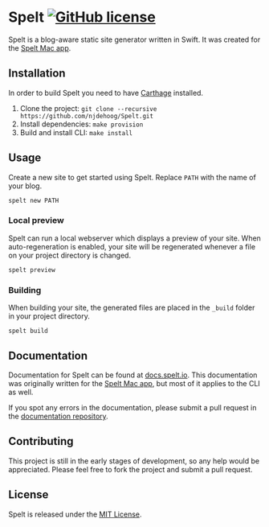 # Spelt [![GitHub license](https://img.shields.io/badge/license-MIT-lightgrey.svg)](https://raw.githubusercontent.com/njdehoog/Spelt/master/LICENSE.md)

Spelt is a blog-aware static site generator written in Swift. It was created for the [Spelt Mac app](http://spelt.io/). 

## Installation

In order to build Spelt you need to have [Carthage](https://github.com/Carthage/Carthage) installed.

1. Clone the project: `git clone --recursive https://github.com/njdehoog/Spelt.git`
2. Install dependencies: `make provision`
3. Build and install CLI: `make install`

## Usage

Create a new site to get started using Spelt. Replace `PATH` with the name of your blog.

```
spelt new PATH
```

### Local preview

Spelt can run a local webserver which displays a preview of your site. When auto-regeneration is enabled, your site will be regenerated whenever a file on your project directory is changed.

```
spelt preview
```

### Building

When building your site, the generated files are placed in the `_build` folder in your project directory.

```
spelt build
```

## Documentation

Documentation for Spelt can be found at [docs.spelt.io](http://docs.spelt.io/). This documentation was originally written for the [Spelt Mac app](http://spelt.io/), but most of it applies to the CLI as well.

If you spot any errors in the documentation, please submit a pull request in the [documentation repository](https://github.com/njdehoog/docs.spelt.io).

## Contributing

This project is still in the early stages of development, so any help would be appreciated. Please feel free to fork the project and submit a pull request.

## License

Spelt is released under the [MIT License](https://github.com/njdehoog/Spelt/blob/master/LICENSE.md).
